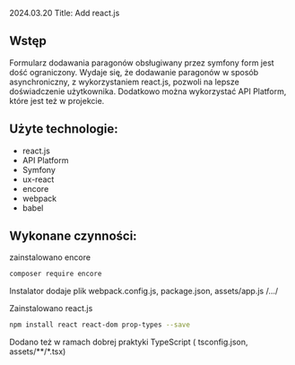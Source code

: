 2024.03.20
Title: Add react.js

## Wstęp
Formularz dodawania paragonów obsługiwany przez symfony form jest dość ograniczony.
Wydaje się, że dodawanie paragonów w sposób asynchroniczny, z wykorzystaniem react.js, pozwoli na lepsze doświadczenie użytkownika.
Dodatkowo można wykorzystać API Platform, które jest też w projekcie.

## Użyte technologie:
- react.js
- API Platform
- Symfony
- ux-react
- encore
- webpack
- babel

## Wykonane czynności:
zainstalowano encore

```bash
composer require encore
```

Instalator dodaje plik webpack.config.js, package.json, assets/app.js /.../

Zainstalowano react.js

```bash
npm install react react-dom prop-types --save
```

Dodano też w ramach dobrej praktyki TypeScript ( tsconfig.json, assets/**/*.tsx)